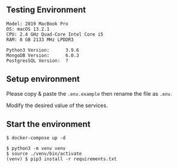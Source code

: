 ## Testing Environment
```
Model: 2019 MacBook Pro
OS: macOS 13.2.1
CPU: 2.4 GHz Quad-Core Intel Core i5
RAM: 8 GB 2133 MHz LPDDR3
```
```
Python3 Version:      3.9.6
MongoDB Version:      6.0.3
PostgresSQL Version:  ?
```

## Setup environment
Please copy & paste the `.env.example` then rename the file as `.env`.

Modify the desired value of the services.


## Start the environment
```
$ docker-compose up -d
```
```
$ python3 -m venv venv
$ source ./venv/bin/activate
(venv) $ pip3 install -r requirements.txt
```